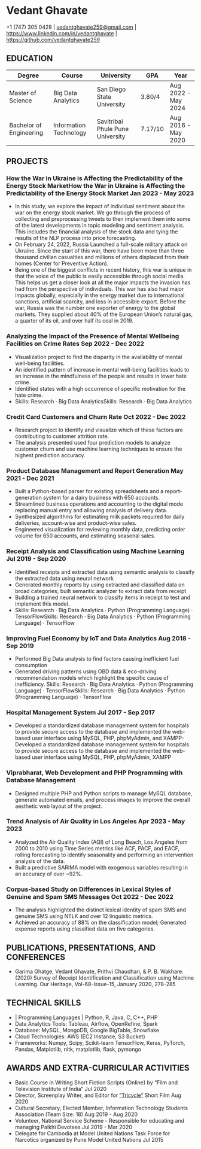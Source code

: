 # Vedant Ghavate
+1 (747) 305 0428 | vedantghavate259@gmail.com | https://www.linkedin.com/in/vedantghavate | https://github.com/vedantghavate259
## EDUCATION
| Degree | Course | University | GPA | Year |
| --- | --- | --- | --- | -- |
| Master of Science | Big Data Analytics | San Diego State University | 3.80/4 | Aug 2022 - May 2024 |
| Bachelor of Engineering | Information Technology | Savitribai Phule Pune University | 7.17/10 | Aug 2016 - May 2020 |
## PROJECTS
### How the War in Ukraine is Affecting the Predictability of the Energy Stock MarketHow the War in Ukraine is Affecting the Predictability of the Energy Stock Market Jan 2023 - May 2023
- In this study, we explore the impact of individual sentiment about the war on the energy stock market. We go through the process of collecting and preprocessing tweets to then implement them into some of the latest developments in topic modeling and sentiment analysis. This includes the financial analysis of the stock data and tying the results of the NLP process into price forecasting.
- On February 24, 2022, Russia Launched a full-scale military attack on Ukraine. Since the start of this war, there have been more than three thousand civilian casualties and millions of others displaced from their homes (Center for Preventive Action).
- Being one of the biggest conflicts in recent history, this war is unique in that the voice of the public is easily accessible through social media. This helps us get a closer look at all the major impacts the invasion has had from the perspective of individuals. This war has also had major impacts globally, especially in the energy market due to international sanctions, artificial scarcity, and loss in accessible export. Before the war, Russia was the number one exporter of energy to the global markets. They supplied about 40% of the European Union’s natural gas, a quarter of its oil, and over half its coal in 2019. 

### Analyzing the Impact of the Presence of Mental Wellbeing Facilities on Crime Rates Sep 2022 - Dec 2022

- Visualization project to find the disparity in the availability of mental well-being facilities.
- An identified pattern of increase in mental well-being facilities leads to an increase in the mindfulness of the people and results in lower hate crime.
- Identified states with a high occurrence of specific motivation for the hate crime.
- Skills: Research · Big Data AnalyticsSkills: Research · Big Data Analytics
### Credit Card Customers and Churn Rate Oct 2022 - Dec 2022
- Research project to identify and visualize which of these factors are contributing to customer attrition rate.
- The analysis presented used four prediction models to analyze customer churn and use machine learning techniques to ensure the highest prediction accuracy.
### Product Database Management and Report Generation May 2021 - Dec 2021
- Built a Python-based parser for existing spreadsheets and a report-generation system for a dairy business with 650 accounts.
- Streamlined business operations and accounting to the digital mode replacing manual entry and allowing analysis of delivery data.
- Synthesized algorithms for estimating milk packets required for daily deliveries, account-wise and product-wise sales.
- Engineered visualization for reviewing monthly data, predicting order volume for 650 accounts, and estimating seasonal sales.
### Receipt Analysis and Classification using Machine Learning Jul 2019 - Sep 2020
- Identified receipts and extracted data using semantic analysis to classify the extracted data using neural network
- Generated monthly reports by using extracted and classified data on broad categories; built semantic analyzer to extract data from receipt
- Building a trained neural network to classify items in receipt to test and implement this model.
- Skills: Research · Big Data Analytics · Python (Programming Language) · TensorFlowSkills: Research · Big Data Analytics · Python (Programming Language) · TensorFlow
### Improving Fuel Economy by IoT and Data Analytics Aug 2018 - Sep 2019
- Performed Big Data analysis to find factors causing inefficient fuel consumption
- Generated driving patterns using OBD data & eco-driving recommendation models which highlight the specific cause of inefficiency.
Skills: Research · Big Data Analytics · Python (Programming Language) · TensorFlowSkills: Research · Big Data Analytics · Python (Programming Language) · TensorFlow
### Hospital Management System Jul 2017 - Sep 2017
- Developed a standardized database management system for hospitals to provide secure access to the database and implemented the web-based user interface using MySQL, PHP, phpMyAdmin, and XAMPP- Developed a standardized database management system for hospitals to provide secure access to the database and implemented the web-based user interface using MySQL, PHP, phpMyAdmin, XAMPP
### Viprabharat, Web Development and PHP Programming with Database Management
- Designed multiple PHP and Python scripts to manage MySQL database, generate automated emails, and process images to improve the overall aesthetic web layout of the project.
###  Trend Analysis of Air Quality in Los Angeles  Apr 2023 - May 2023 
-  Analyzed the Air Quality Index (AQI) of Long Beach, Los Angeles from 2000 to 2010 using Time Series metrics like ACF, PACF, and
EACF, rolling forecasting to identify seasonality and performing an intervention analysis of the data.
-  Built a predictive SARIMA model with exogenous variables resulting in an accuracy of over ~92%.
### Corpus-based Study on Differences in Lexical Styles of Genuine and Spam SMS Messages  Oct 2022 - Dec 2022 
-  The analysis highlighted the distinct lexical identity of spam SMS and genuine SMS using NTLK and over 12 linguistic metrics.
-  Achieved an accuracy of 88% on the classification model; Generated expense reports using classified data on five categories.
## PUBLICATIONS, PRESENTATIONS, AND CONFERENCES
-  Garima Ghatge, Vedant Ghavate, Prithvi Chaudhari, & P. B. Wakhare. (2020)
Survey of Receipt Identification and Classification using Machine Learning. Our Heritage, Vol-68-Issue-15, January 2020, 278-285
## TECHNICAL SKILLS
- | Programming Languages |  Python, R, Java, C, C++, PHP
- Data Analytics Tools: Tableau, Airflow, OpenRefine, Spark
- Database: MySQL, MongoDB, Google BigTable, Snowflake
- Cloud Technologies: AWS (EC2 Instance, S3 Bucket)
- Frameworks: Numpy, Scipy, Scikit-learn TensorFlow, Keras, PyTorch, Pandas, Matplotlib, nltk, matplotlib, flask, pymongo
## AWARDS AND EXTRA-CURRICULAR ACTIVITIES
-  Basic Course in Writing Short Fiction Scripts (Online) by “Film and Television Institute of India” Jul 2020
-  Director, Screenplay Writer, and Editor for [“Tricycle”](https://www.youtube.com/watch?v=BUTZsGajz9s) Short Film Aug 2020
-  Cultural Secretary, Elected Member, Information Technology Students Association (Team Size: 18) Aug 2019 - Aug 2020
-  Volunteer, National Service Scheme - Responsible for educating and managing Palkhi Devotees Jul 2019 - Mar 2020
-  Delegate for Cambodia at Model United Nations Task Force for Narcotics organized by Pune Model United Nations Jul 2015
